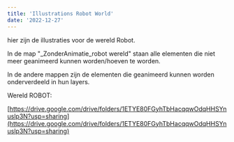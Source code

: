 ```yaml
---
title: 'Illustrations Robot World'
date: '2022-12-27'
---
```


hier zijn de illustraties voor de wereld Robot.

In de map "\_ZonderAnimatie_robot wereld" staan alle elementen die niet meer geanimeerd kunnen worden/hoeven te worden.

In de andere mappen zijn de elementen die geanimeerd kunnen worden onderverdeeld in hun layers.

Wereld ROBOT:

[https://drive.google.com/drive/folders/1ETYE80FGyhTbHacqqwOdqHHSYnuslp3N?usp=sharing](https://drive.google.com/drive/folders/1ETYE80FGyhTbHacqqwOdqHHSYnuslp3N?usp=sharing)
